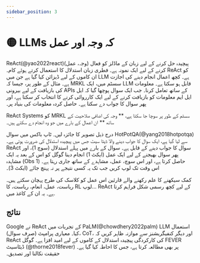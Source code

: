 ```yaml
---
sidebar_position: 3
---
```


# 🟡 LLMs کہ وجہ اور عمل

ReAct(@yao2022react)(وجہ، عمل) پیچیدہ حل کرنے کے لیے زبان کے ماڈلز کو فعال کرنے کے لیے ایک نمونہ ہے۔
فطری زبان استدلال کا استعمال کرتے ہوئے کام۔ ReAct کو ان کاموں کے لیے ڈیزائن کیا گیا ہے جن میں LLM ہے۔
کچھ اعمال انجام دینے کی اجازت ہے۔ مثال کے طور پر، جیسا کہ MRKL سسٹم میں، ایک LLM قابل ہو سکتا ہے۔
معلومات کی بازیافت کے لیے بیرونی APIs کے ساتھ تعامل کرنا۔ جب ایک سوال پوچھا گیا کہ ایل ایل ایم
معلومات کو بازیافت کرنے کے لیے ایک کارروائی کرنے کا انتخاب کر سکتا ہے، اور پھر سوال کا جواب دے سکتا ہے۔
حاصل کردہ معلومات کی بنیاد پر۔

ReAct Systems کو MRKL سسٹم کے طور پر سوچا جا سکتا ہے، ** وجہ کی اضافی صلاحیت کے ساتھ
** ان اعمال کے بارے میں جو وہ انجام دے سکتے ہیں۔

درج ذیل تصویر کا جائزہ لیں۔ ٹاپ باکس میں سوال HotPotQA(@yang2018hotpotqa) سے لیا گیا ہے،
ایک سوال کا جواب دینے والا ڈیٹا سیٹ جس میں پیچیدہ استدلال کی ضرورت ہوتی ہے۔ ReAct سوال کا جواب دینے کے قابل ہے۔
سوال کے بارے میں پہلے استدلال (سوچ 1)، اور پھر سوال بھیجنے کے لیے ایک عمل (ایکٹ 1) انجام دینا
گوگل کو اس کے بعد یہ ایک مشاہدہ (Obs 1) حاصل کرتا ہے، اور اس سوچ، عمل، مشاہدے کے ساتھ جاری رہتا ہے۔
اس وقت تک لوپ کریں جب تک یہ کسی نتیجے پر نہ پہنچ جائے (ایکٹ 3)۔


کمک سیکھنے کا علم رکھنے والے قارئین اس عمل کو کلاسک کی طرح پہچان سکتے ہیں۔
ریاست، عمل، انعام، ریاست، کا RL لوپ... ReAct کے لیے کچھ رسمی شکل فراہم کرتا ہے۔
یہ ان کے کاغذ میں.


## نتائج

Google نے ReAct کے تجربات میں PaLM(@chowdhery2022palm) LLM استعمال کیا۔
معیاری پرامپٹ (صرف سوال)، CoT، اور دیگر کنفیگریشنز سے موازنہ
ظاہر کریں کہ ReAct کی کارکردگی پیچیدہ استدلال کے کاموں کے لیے امید افزا ہے۔ گوگل
FEVER ڈیٹاسیٹ (@thorne2018fever) پر بھی مطالعہ کرتا ہے، جس کا احاطہ کیا گیا ہے۔
حقیقت نکالنا اور تصدیق۔

